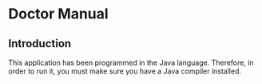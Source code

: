 # Doctor Manual

## Introduction 

This application has been programmed in the Java language. Therefore, in order to run it, you must make sure you have a Java compiler installed.